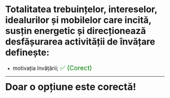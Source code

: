 # Totalitatea trebuințelor, intereselor, idealurilor și mobilelor care incită, susțin energetic și direcționează desfășurarea activității de învățare definește:

- <span style="font-size: larger;">motivația învățării; <span style="color: green; font-size: larger;">✅ (Corect)</span></span>

---

<span style="font-size: 30px; font-weight: bold;">**Doar o opțiune este corectă!**</span>